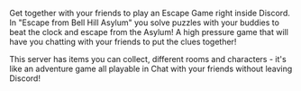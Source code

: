Get together with your friends to play an Escape Game right inside Discord.
In "Escape from Bell Hill Asylum" you solve puzzles with your buddies to beat the clock and escape from the Asylum!
A high pressure game that will have you chatting with your friends to put the clues together!

This server has items you can collect, different rooms and characters - it's like an adventure game all playable in Chat with your friends without leaving Discord!

